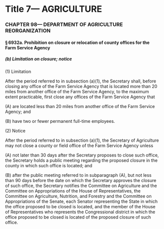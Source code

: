 
# Title 7— AGRICULTURE
### CHAPTER 98— DEPARTMENT OF AGRICULTURE REORGANIZATION
#### § 6932a. Prohibition on closure or relocation of county offices for the Farm Service Agency
##### (b) Limitation on closure; notice

(1) Limitation

After the period referred to in subsection (a)(1), the Secretary shall, before closing any office of the Farm Service Agency that is located more than 20 miles from another office of the Farm Service Agency, to the maximum extent practicable, first close any offices of the Farm Service Agency that

(A) are located less than 20 miles from another office of the Farm Service Agency; and

(B) have two or fewer permanent full-time employees.

(2) Notice

After the period referred to in subsection (a)(1), the Secretary of Agriculture may not close a county or field office of the Farm Service Agency unless

(A) not later than 30 days after the Secretary proposes to close such office, the Secretary holds a public meeting regarding the proposed closure in the county in which such office is located; and

(B) after the public meeting referred to in subparagraph (A), but not less than 90 days before the date on which the Secretary approves the closure of such office, the Secretary notifies the Committee on Agriculture and the Committee on Appropriations of the House of Representatives, the Committee on Agriculture, Nutrition, and Forestry and the Committee on Appropriations of the Senate, each Senator representing the State in which the office proposed to be closed is located, and the member of the House of Representatives who represents the Congressional district in which the office proposed to be closed is located of the proposed closure of such office.
